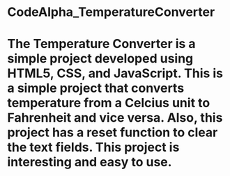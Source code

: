 # CodeAlpha_TemperatureConverter
# The Temperature Converter is a simple project developed using HTML5, CSS, and JavaScript. This is a simple project that converts temperature from a Celcius unit to Fahrenheit and vice versa. Also, this project has a reset function to clear the text fields. This project is interesting and easy to use.
